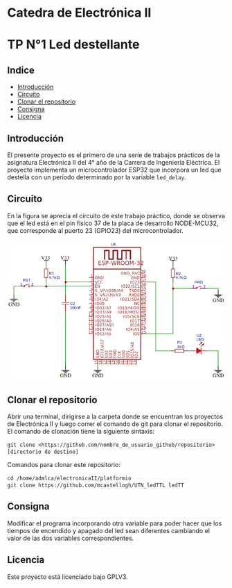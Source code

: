 <h1>Catedra de Electrónica II</h1>
<h1>TP N°1 Led destellante</h1>
<h2>Indice</h2>

- [Introducción](#introducción)
- [Circuito](#circuito)
- [Clonar el repositorio](#clonar-el-repositorio)
- [Consigna](#consigna)
- [Licencia](#licencia)


## Introducción
El presente proyecto es el primero de una serie de trabajos prácticos de la asignatura Electrónica II del 4° año de la Carrera de Ingeniería Eléctrica. El proyecto implementa un microcontrolador ESP32 que incorpora un led que destella con un período determinado por la variable ```led_delay```.

## Circuito
En la figura se aprecia el circuito de este trabajo práctico, donde se observa que el led está en el pin físico 37 de la placa de desarrollo NODE-MCU32, que corresponde al puerto 23 (GPIO23) del microcontrolador.

![Circuito](./figures/circuitoESP32.png)

## Clonar el repositorio
Abrir una terminal, dirigirse a la carpeta donde se encuentran los proyectos de Electrónica II y luego  correr el comando de git para clonar el repositorio.
El comando de clonación tiene la siguiente sintaxis:

```
git clone <https://github.com/nombre_de_usuario_github/repositorio> [directorio de destino]
```
Comandos para clonar este repositorio:
```
cd /home/admlca/electronicaII/platformio
git clone https://github.com/mcastellogh/UTN_ledTTL ledTT
```

## Consigna
Modificar el programa incorporando otra variable para poder hacer que los tiempos de encendido y apagado del led sean diferentes cambiando el valor de las dos variables correspondientes.


## Licencia
Este proyecto está licenciado bajo GPLV3.